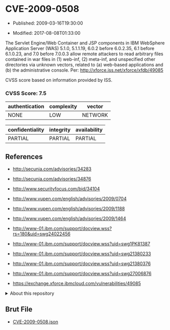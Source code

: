 # CVE-2009-0508

- Published: 2009-03-16T19:30:00

- Modified: 2017-08-08T01:33:00

The Servlet Engine/Web Container and JSP components in IBM WebSphere Application Server (WAS) 5.1.0, 5.1.1.19, 6.0.2 before 6.0.2.35, 6.1 before 6.1.0.23, and 7.0 before 7.0.0.3 allow remote attackers to read arbitrary files contained in war files in (1) web-inf, (2) meta-inf, and unspecified other directories via unknown vectors, related to (a) web-based applications and (b) the administrative console. Per: http://xforce.iss.net/xforce/xfdb/49085

CVSS score based on information provided by ISS.

### CVSS Score: **7.5**

| authentication | complexity | vector |
| --- | --- | --- |
| NONE | LOW | NETWORK |

| confidentiality | integrity | availability |
| --- | --- | --- |
| PARTIAL | PARTIAL | PARTIAL |

## References

* http://secunia.com/advisories/34283

* http://secunia.com/advisories/34876

* http://www.securityfocus.com/bid/34104

* http://www.vupen.com/english/advisories/2009/0704

* http://www.vupen.com/english/advisories/2009/1188

* http://www.vupen.com/english/advisories/2009/1464

* http://www-01.ibm.com/support/docview.wss?rs=180&uid=swg24022456

* http://www-01.ibm.com/support/docview.wss?uid=swg1PK81387

* http://www-01.ibm.com/support/docview.wss?uid=swg21380233

* http://www-01.ibm.com/support/docview.wss?uid=swg21380376

* http://www-01.ibm.com/support/docview.wss?uid=swg27006876

* https://exchange.xforce.ibmcloud.com/vulnerabilities/49085

<details>
<summary>About this repository</summary> 

  This repository is part of the project [Live Hack CVE](https://github.com/Live-Hack-CVE). Main website can be found [www.live-hack.org](https://www.live-hack.org) 
  
  Made by [Sn0wAlice](https://github.com/Sn0wAlice) for the people that care about security and need to have a feed of the latest CVEs. Hope you enjoy it, don't forget to star the repo and follow me on [Twitter](https://twitter.com/Sn0wAlice) and [Github](https://github.com/Sn0wAlice). And that is my [personnal website](https://www.alice-snow.me/)

  - [Home Page](https://github.com/Live-Hack-CVE)
  - [Framework](https://github.com/Live-Hack-CVE/cve-framework)
  - [CVE database](https://github.com/Live-Hack-CVE/full_database)
  - [Changelog](https://github.com/Live-Hack-CVE/Changelog)
</details>

## Brut File

* [CVE-2009-0508.json](https://raw.githubusercontent.com/Live-Hack-CVE/full_database/main/cves/2009/CVE-2009-0508.json)

